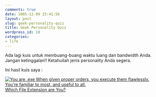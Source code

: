```yaml
---
comments: true
date: 2005-12-09 15:41:56
layout: post
slug: geek-personality-quiz
title: Geek Personality Quiz
wordpress_id: 18
categories:
- life
---
```


Ada lagi kuis untuk membuang-buang waktu luang dan bandwidth Anda. Jangan ketinggalan!! Ketahuilah jenis personality Anda segera. 

Ini hasil kuis saya : 

[![You are .exe When given proper orders, you execute them flawlessly.  You're familiar to most, and useful to all.](http://www.bbspot.com/Images/News_Features/2004/10/file_extensions/exe.jpg)  
Which File Extension are You?](http://www.bbspot.com/News/2004/10/extension_quiz.php)
